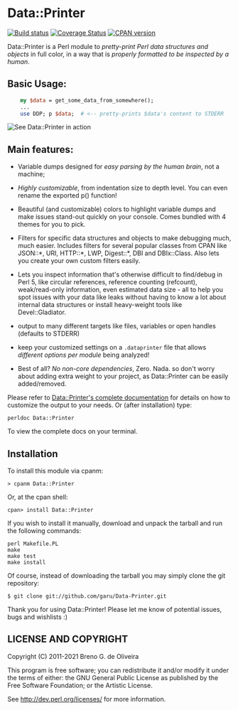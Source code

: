 Data::Printer
=============

[![Build status](https://travis-ci.org/garu/Data-Printer.svg?branch=master)](https://travis-ci.org/garu/Data-Printer)
[![Coverage Status](https://coveralls.io/repos/garu/Data-Printer/badge.png)](https://coveralls.io/r/garu/Data-Printer)
[![CPAN version](https://badge.fury.io/pl/Data-Printer.png)](http://badge.fury.io/pl/Data-Printer)

Data::Printer is a Perl module to
*pretty-print Perl data structures and objects* in full color,
in a way that is *properly formatted to be inspected by a human*.

Basic Usage:
------------

```perl
    my $data = get_some_data_from_somewhere();
    ...
    use DDP; p $data;  # <-- pretty-prints $data's content to STDERR
```

![See Data::Printer in action](https://raw.githubusercontent.com/garu/Data-Printer/master/examples/ddp.gif)

Main features:
--------------

* Variable dumps designed for _easy parsing by the human brain_, not a machine;

* _Highly customizable_, from indentation size to depth level.
You can even rename the exported p() function!

* Beautiful (and customizable) colors to highlight variable dumps and make
issues stand-out quickly on your console. Comes bundled with 4 themes for you
to pick.

* Filters for specific data structures and objects to make debugging much,
much easier. Includes filters for several popular classes from CPAN like
JSON::\*, URI, HTTP::\*, LWP, Digest::\*, DBI and DBIx::Class. Also lets you
create your own custom filters easily.

* Lets you inspect information that's otherwise difficult to find/debug
in Perl 5, like circular references, reference counting (refcount),
weak/read-only information, even estimated data size - all to help you
spot issues with your data like leaks without having to know a lot about
internal data structures or install heavy-weight tools like Devel::Gladiator.

* output to many different targets like files, variables or open handles
(defaults to STDERR)

* keep your customized settings on a `.dataprinter` file that allows
_different options per module_ being analyzed!

* Best of all? *No non-core dependencies*, Zero. Nada. so don't worry about
adding extra weight to your project, as Data::Printer can be easily
added/removed.

Please refer to [Data::Printer's complete documentation](https://metacpan.org/pod/Data::Printer)
for details on how to customize the output to your needs. Or (after installation) type:

    perldoc Data::Printer

To view the complete docs on your terminal.


Installation
------------

To install this module via cpanm:

    > cpanm Data::Printer

Or, at the cpan shell:

    cpan> install Data::Printer

If you wish to install it manually, download and unpack the tarball and
run the following commands:

	perl Makefile.PL
	make
	make test
	make install

Of course, instead of downloading the tarball you may simply clone the
git repository:

    $ git clone git://github.com/garu/Data-Printer.git


Thank you for using Data::Printer! Please let me know of potential issues,
bugs and wishlists :)


LICENSE AND COPYRIGHT
---------------------

Copyright (C) 2011-2021 Breno G. de Oliveira

This program is free software; you can redistribute it and/or modify it
under the terms of either: the GNU General Public License as published
by the Free Software Foundation; or the Artistic License.

See http://dev.perl.org/licenses/ for more information.

